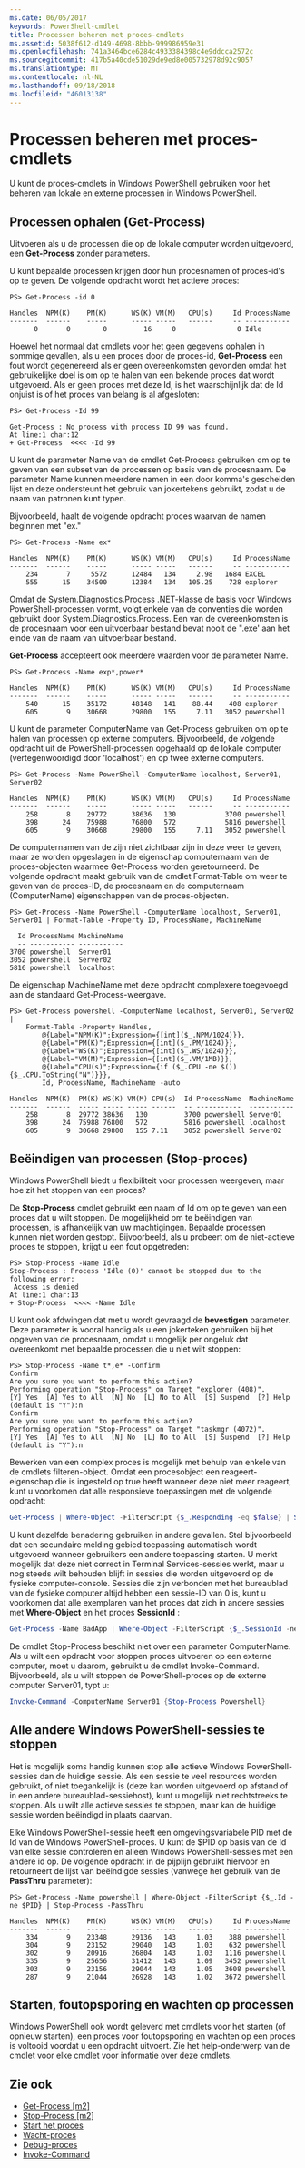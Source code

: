 ```yaml
---
ms.date: 06/05/2017
keywords: PowerShell-cmdlet
title: Processen beheren met proces-cmdlets
ms.assetid: 5038f612-d149-4698-8bbb-999986959e31
ms.openlocfilehash: 741a3464bce6284c4933384398c4e9ddcca2572c
ms.sourcegitcommit: 417b5a40cde51029de9ed8e005732978d92c9057
ms.translationtype: MT
ms.contentlocale: nl-NL
ms.lasthandoff: 09/18/2018
ms.locfileid: "46013138"
---
```

# <a name="managing-processes-with-process-cmdlets"></a>Processen beheren met proces-cmdlets

U kunt de proces-cmdlets in Windows PowerShell gebruiken voor het beheren van lokale en externe processen in Windows PowerShell.

## <a name="getting-processes-get-process"></a>Processen ophalen (Get-Process)

Uitvoeren als u de processen die op de lokale computer worden uitgevoerd, een **Get-Process** zonder parameters.

U kunt bepaalde processen krijgen door hun procesnamen of proces-id's op te geven. De volgende opdracht wordt het actieve proces:

```
PS> Get-Process -id 0

Handles  NPM(K)    PM(K)      WS(K) VM(M)   CPU(s)     Id ProcessName
-------  ------    -----      ----- -----   ------     -- -----------
      0       0        0         16     0               0 Idle
```

Hoewel het normaal dat cmdlets voor het geen gegevens ophalen in sommige gevallen, als u een proces door de proces-id, **Get-Process** een fout wordt gegenereerd als er geen overeenkomsten gevonden omdat het gebruikelijke doel is om op te halen van een bekende proces dat wordt uitgevoerd. Als er geen proces met deze Id, is het waarschijnlijk dat de Id onjuist is of het proces van belang is al afgesloten:

```
PS> Get-Process -Id 99

Get-Process : No process with process ID 99 was found.
At line:1 char:12
+ Get-Process  <<<< -Id 99
```

U kunt de parameter Name van de cmdlet Get-Process gebruiken om op te geven van een subset van de processen op basis van de procesnaam. De parameter Name kunnen meerdere namen in een door komma's gescheiden lijst en deze ondersteunt het gebruik van jokertekens gebruikt, zodat u de naam van patronen kunt typen.

Bijvoorbeeld, haalt de volgende opdracht proces waarvan de namen beginnen met "ex."

```
PS> Get-Process -Name ex*

Handles  NPM(K)    PM(K)      WS(K) VM(M)   CPU(s)     Id ProcessName
-------  ------    -----      ----- -----   ------     -- -----------
    234       7     5572      12484   134     2.98   1684 EXCEL
    555      15    34500      12384   134   105.25    728 explorer
```

Omdat de System.Diagnostics.Process .NET-klasse de basis voor Windows PowerShell-processen vormt, volgt enkele van de conventies die worden gebruikt door System.Diagnostics.Process. Een van de overeenkomsten is de procesnaam voor een uitvoerbaar bestand bevat nooit de ".exe' aan het einde van de naam van uitvoerbaar bestand.

**Get-Process** accepteert ook meerdere waarden voor de parameter Name.

```
PS> Get-Process -Name exp*,power*

Handles  NPM(K)    PM(K)      WS(K) VM(M)   CPU(s)     Id ProcessName
-------  ------    -----      ----- -----   ------     -- -----------
    540      15    35172      48148   141    88.44    408 explorer
    605       9    30668      29800   155     7.11   3052 powershell
```

U kunt de parameter ComputerName van Get-Process gebruiken om op te halen van processen op externe computers. Bijvoorbeeld, de volgende opdracht uit de PowerShell-processen opgehaald op de lokale computer (vertegenwoordigd door 'localhost') en op twee externe computers.

```
PS> Get-Process -Name PowerShell -ComputerName localhost, Server01, Server02

Handles  NPM(K)    PM(K)      WS(K) VM(M)   CPU(s)     Id ProcessName
-------  ------    -----      ----- -----   ------     -- -----------
    258       8    29772      38636   130            3700 powershell
    398      24    75988      76800   572            5816 powershell
    605       9    30668      29800   155     7.11   3052 powershell
```

De computernamen van de zijn niet zichtbaar zijn in deze weer te geven, maar ze worden opgeslagen in de eigenschap computernaam van de proces-objecten waarmee Get-Process worden geretourneerd. De volgende opdracht maakt gebruik van de cmdlet Format-Table om weer te geven van de proces-ID, de procesnaam en de computernaam (ComputerName) eigenschappen van de proces-objecten.

```
PS> Get-Process -Name PowerShell -ComputerName localhost, Server01, Server01 | Format-Table -Property ID, ProcessName, MachineName

  Id ProcessName MachineName
  -- ----------- -----------
3700 powershell  Server01
3052 powershell  Server02
5816 powershell  localhost
```

De eigenschap MachineName met deze opdracht complexere toegevoegd aan de standaard Get-Process-weergave.

```
PS> Get-Process powershell -ComputerName localhost, Server01, Server02 |
    Format-Table -Property Handles,
        @{Label="NPM(K)";Expression={[int]($_.NPM/1024)}},
        @{Label="PM(K)";Expression={[int]($_.PM/1024)}},
        @{Label="WS(K)";Expression={[int]($_.WS/1024)}},
        @{Label="VM(M)";Expression={[int]($_.VM/1MB)}},
        @{Label="CPU(s)";Expression={if ($_.CPU -ne $()){$_.CPU.ToString("N")}}},
        Id, ProcessName, MachineName -auto

Handles  NPM(K)  PM(K) WS(K) VM(M) CPU(s)  Id ProcessName  MachineName
-------  ------  ----- ----- ----- ------  -- -----------  -----------
    258       8  29772 38636   130         3700 powershell Server01
    398      24  75988 76800   572         5816 powershell localhost
    605       9  30668 29800   155 7.11    3052 powershell Server02
```

## <a name="stopping-processes-stop-process"></a>Beëindigen van processen (Stop-proces)

Windows PowerShell biedt u flexibiliteit voor processen weergeven, maar hoe zit het stoppen van een proces?

De **Stop-Process** cmdlet gebruikt een naam of Id om op te geven van een proces dat u wilt stoppen. De mogelijkheid om te beëindigen van processen, is afhankelijk van uw machtigingen. Bepaalde processen kunnen niet worden gestopt. Bijvoorbeeld, als u probeert om de niet-actieve proces te stoppen, krijgt u een fout opgetreden:

```
PS> Stop-Process -Name Idle
Stop-Process : Process 'Idle (0)' cannot be stopped due to the following error:
 Access is denied
At line:1 char:13
+ Stop-Process  <<<< -Name Idle
```

U kunt ook afdwingen dat met u wordt gevraagd de **bevestigen** parameter. Deze parameter is vooral handig als u een jokerteken gebruiken bij het opgeven van de procesnaam, omdat u mogelijk per ongeluk dat overeenkomt met bepaalde processen die u niet wilt stoppen:

```
PS> Stop-Process -Name t*,e* -Confirm
Confirm
Are you sure you want to perform this action?
Performing operation "Stop-Process" on Target "explorer (408)".
[Y] Yes  [A] Yes to All  [N] No  [L] No to All  [S] Suspend  [?] Help
(default is "Y"):n
Confirm
Are you sure you want to perform this action?
Performing operation "Stop-Process" on Target "taskmgr (4072)".
[Y] Yes  [A] Yes to All  [N] No  [L] No to All  [S] Suspend  [?] Help
(default is "Y"):n
```

Bewerken van een complex proces is mogelijk met behulp van enkele van de cmdlets filteren-object. Omdat een procesobject een reageert-eigenschap die is ingesteld op true heeft wanneer deze niet meer reageert, kunt u voorkomen dat alle responsieve toepassingen met de volgende opdracht:

```powershell
Get-Process | Where-Object -FilterScript {$_.Responding -eq $false} | Stop-Process
```

U kunt dezelfde benadering gebruiken in andere gevallen. Stel bijvoorbeeld dat een secundaire melding gebied toepassing automatisch wordt uitgevoerd wanneer gebruikers een andere toepassing starten. U merkt mogelijk dat deze niet correct in Terminal Services-sessies werkt, maar u nog steeds wilt behouden blijft in sessies die worden uitgevoerd op de fysieke computer-console. Sessies die zijn verbonden met het bureaublad van de fysieke computer altijd hebben een sessie-ID van 0 is, kunt u voorkomen dat alle exemplaren van het proces dat zich in andere sessies met **Where-Object** en het proces **SessionId** :

```powershell
Get-Process -Name BadApp | Where-Object -FilterScript {$_.SessionId -neq 0} | Stop-Process
```

De cmdlet Stop-Process beschikt niet over een parameter ComputerName. Als u wilt een opdracht voor stoppen proces uitvoeren op een externe computer, moet u daarom, gebruikt u de cmdlet Invoke-Command. Bijvoorbeeld, als u wilt stoppen de PowerShell-proces op de externe computer Server01, typt u:

```powershell
Invoke-Command -ComputerName Server01 {Stop-Process Powershell}
```

## <a name="stopping-all-other-windows-powershell-sessions"></a>Alle andere Windows PowerShell-sessies te stoppen

Het is mogelijk soms handig kunnen stop alle actieve Windows PowerShell-sessies dan de huidige sessie. Als een sessie te veel resources worden gebruikt, of niet toegankelijk is (deze kan worden uitgevoerd op afstand of in een andere bureaublad-sessiehost), kunt u mogelijk niet rechtstreeks te stoppen. Als u wilt alle actieve sessies te stoppen, maar kan de huidige sessie worden beëindigd in plaats daarvan.

Elke Windows PowerShell-sessie heeft een omgevingsvariabele PID met de Id van de Windows PowerShell-proces. U kunt de $PID op basis van de Id van elke sessie controleren en alleen Windows PowerShell-sessies met een andere id op. De volgende opdracht in de pijplijn gebruikt hiervoor en retourneert de lijst van beëindigde sessies (vanwege het gebruik van de **PassThru** parameter):

```
PS> Get-Process -Name powershell | Where-Object -FilterScript {$_.Id -ne $PID} | Stop-Process -PassThru

Handles  NPM(K)    PM(K)      WS(K) VM(M)   CPU(s)     Id ProcessName
-------  ------    -----      ----- -----   ------     -- -----------
    334       9    23348      29136   143     1.03    388 powershell
    304       9    23152      29040   143     1.03    632 powershell
    302       9    20916      26804   143     1.03   1116 powershell
    335       9    25656      31412   143     1.09   3452 powershell
    303       9    23156      29044   143     1.05   3608 powershell
    287       9    21044      26928   143     1.02   3672 powershell
```

## <a name="starting-debugging-and-waiting-for-processes"></a>Starten, foutopsporing en wachten op processen

Windows PowerShell ook wordt geleverd met cmdlets voor het starten (of opnieuw starten), een proces voor foutopsporing en wachten op een proces is voltooid voordat u een opdracht uitvoert. Zie het help-onderwerp van de cmdlet voor elke cmdlet voor informatie over deze cmdlets.

## <a name="see-also"></a>Zie ook

- [Get-Process [m2]](https://technet.microsoft.com/en-us/library/27a05dbd-4b69-48a3-8d55-b295f6225f15)
- [Stop-Process [m2]](https://technet.microsoft.com/en-us/library/12454238-9881-457a-bde4-fb6cd124deec)
- [Start het proces](https://technet.microsoft.com/en-us/library/41a7e43c-9bb3-4dc2-8b0c-f6c32962e72c)
- [Wacht-proces](https://technet.microsoft.com/en-us/library/9222af7a-789d-4a09-aa90-09d7c256c799)
- [Debug-proces](https://technet.microsoft.com/en-us/library/eea1dace-3913-4dbd-b659-5a94a610eee1)
- [Invoke-Command](https://technet.microsoft.com/en-us/library/22fd98ba-1874-492e-95a5-c069467b8462)
